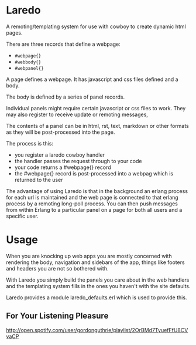 Laredo
======

A remoting/templating system for use with cowboy to create dynamic html pages.

There are three records that define a webpage:
* ``#webpage{}``
* ``#webbody{}``
* ``#webpanel{}``

A page defines a webpage. It has javascript and css files defined and a body.

The body is defined by a series of panel records.

Individual panels might require certain javascript or css files to work. They may also register to receive update or remoting messages,

The contents of a panel can be in html, rst, text, markdown or other formats as they will be post-processed into the page.

The process is this:
* you register a laredo cowboy handler
* the handler passes the request through to your code
* your code returns a #webpage{} record
* the #webpage{} record is post-processed into a webpag which is returned to the user

The advantage of using Laredo is that in the background an erlang process for each url is maintained and the web page is connected to that erlang process by a remoting long-poll process. You can then push messages from within Erlang to a particular panel on a page for both all users and a specific user.

Usage
=====

When you are knocking up web apps you are mostly concerned with rendering the body, navigation and sidebars of the app, things like footers and headers you are not so bothered with.

With Laredo you simply build the panels you care about in the web handlers and the templating system fills in the ones you haven't with the site defaults.

Laredo provides a module laredo_defaults.erl which is used to provide this.

For Your Listening Pleasure
---------------------------

http://open.spotify.com/user/gordonguthrie/playlist/2OrBMd7TyuefFfU8CVvaCP